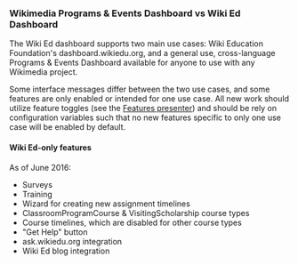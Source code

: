 ### Wikimedia Programs & Events Dashboard vs Wiki Ed Dashboard

The Wiki Ed dashboard supports two main use cases: Wiki Education Foundation's
dashboard.wikiedu.org, and a general use, cross-language Programs & Events Dashboard
available for anyone to use with any Wikimedia project.

Some interface messages differ between the two use cases, and some features are
only enabled or intended for one use case. All new work should utilize feature
toggles (see the [Features presenter](../app/presenters/features.rb)) and should be rely on configuration
variables such that no new features specific to only one use case will be enabled
by default.

#### Wiki Ed-only features

As of June 2016:
* Surveys
* Training
* Wizard for creating new assignment timelines
* ClassroomProgramCourse & VisitingScholarship course types
* Course timelines, which are disabled for other course types
* "Get Help" button
* ask.wikiedu.org integration
* Wiki Ed blog integration
